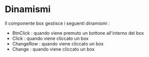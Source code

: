 # Dinamismi

Il componente box gestisce i seguenti dinamismi : 
  - BtnClick :  quando viene premuto un bottone all'interno del box
  - Click :  quando viene cliccato un box
  - ChangeRow :  quando viene cliccato un box
  - Change :  quando viene cliccato un box

